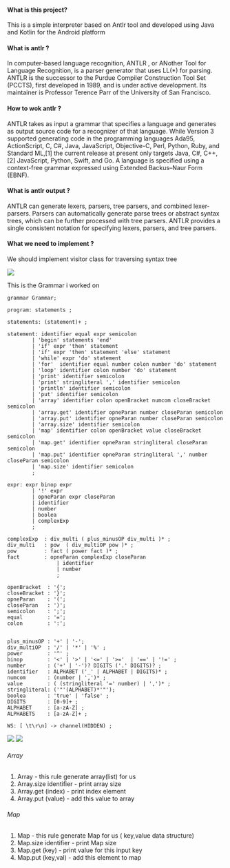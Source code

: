 #### What is this project?

This is a simple interpreter based on Antlr tool and developed using Java and Kotlin for the Android platform

#### What is antlr ?

In computer-based language recognition, ANTLR , or ANother Tool for Language Recognition, is a parser
generator that uses LL(*) for parsing. ANTLR is the successor to the Purdue Compiler Construction Tool
Set (PCCTS), first developed in 1989, and is under active development. Its maintainer is Professor
Terence Parr of the University of San Francisco.

#### How to wok antlr ?

ANTLR takes as input a grammar that specifies a language and generates as output source code for a
recognizer of that language. While Version 3 supported generating code in the programming languages
Ada95, ActionScript, C, C#, Java, JavaScript, Objective-C, Perl, Python, Ruby, and Standard ML,[1] the
current release at present only targets Java, C#, C++,[2] JavaScript, Python, Swift, and Go. A language is
specified using a context-free grammar expressed using Extended Backus–Naur Form (EBNF).

#### What is antlr output ?

ANTLR can generate lexers, parsers, tree parsers, and combined lexer-parsers. Parsers can automatically
generate parse trees or abstract syntax trees, which can be further processed with tree parsers. ANTLR
provides a single consistent notation for specifying lexers, parsers, and tree parsers.

#### What we need to implement ?

We should implement visitor class for traversing syntax tree

![](https://github.com/pouyarezaei/simpleinterpreter/blob/master/visitor.png)

This is the Grammar i worked on

```g4
grammar Grammar;

program: statements ;

statements: (statement)+ ;

statement: identifier equal expr semicolon                                			
        | 'begin' statements 'end'                              				        
        | 'if' expr 'then' statement                        	  			            
        | 'if' expr 'then' statement 'else' statement          		                	
        | 'while' expr 'do' statement                                          			
        | 'for'  identifier equal number colon number 'do' statement 	                
        | 'loop' identifier colon number 'do' statement	                                
        | 'print' identifier semicolon                                 					
        | 'print' stringliteral ',' identifier semicolon                                
        | 'println' identifier semicolon                                 			    
        | 'put' identifier semicolon                                                    
        | 'array' identifier colon openBracket numcom closeBracket semicolon            
        | 'array.get' identifier opneParan number closeParan semicolon                  
        | 'array.put' identifier opneParan number closeParan semicolon                  
        | 'array.size' identifier semicolon                                             
        | 'map' identifier colon openBracket value closeBracket semicolon               
        | 'map.get' identifier opneParan stringliteral closeParan semicolon             
        | 'map.put' identifier opneParan stringliteral ',' number closeParan semicolon  
        | 'map.size' identifier semicolon                                               
        ;

expr: expr binop expr                                            	
		| '!' expr                                                  
		| opneParan expr closeParan                                 
		| identifier                                                
		| number                                                   
		| boolea                                                    
		| complexExp 							 					
		;

complexExp	: div_multi ( plus_minusOP div_multi )* ;
div_multi	: pow  ( div_multiOP pow )* ;
pow 		: fact ( power fact )* ;
fact		: opneParan complexExp closeParan						 
				| identifier										 
				| number											 
				;

openBracket	 : '{';
closeBracket : '}';
opneParan	 : '(';
closeParan	 : ')';
semicolon	 : ';';
equal 		 : '=';
colon 		 : ':';


plus_minusOP : '+' | '-';
div_multiOP  : '/' | '*' | '%' ;
power		 : '^' ;
binop 		 : '<' | '>' | '<=' | '>='  | '==' | '!=' ;
number 		 : ('+' | '-')? DIGITS ('.' DIGITS)? ;
identifier 	 : ALPHABET ('_' | ALPHABET | DIGITS)* ;
numcom       : (number | ',')* ;
value        : ( (stringliteral '=' number) | ',')* ;
stringliteral: ('"'(ALPHABET)*'"');
boolea 		 : 'true' | 'false' ;
DIGITS 		 : [0-9]+ ;
ALPHABET 	 : [a-zA-Z] ;
ALPHABETS	 : [a-zA-Z]+ ;

WS: [ \t\r\n] -> channel(HIDDEN) ;
```
![](https://github.com/pouyarezaei/simpleinterpreter/blob/master/loop-if.gif) ![](https://github.com/pouyarezaei/simpleinterpreter/blob/master/map-array.gif)

###### Array

1. Array - this rule generate array(list) for us
2. Array.size identifier - print array size
3. Array.get (index) - print index element
4. Array.put (value) - add this value to array

###### Map

1. Map - this rule generate Map for us ( key,value data structure) 
2. Map.size identifier - print Map size
3. Map.get (key) - print value for this input key
4. Map.put (key,val) - add this element to map

